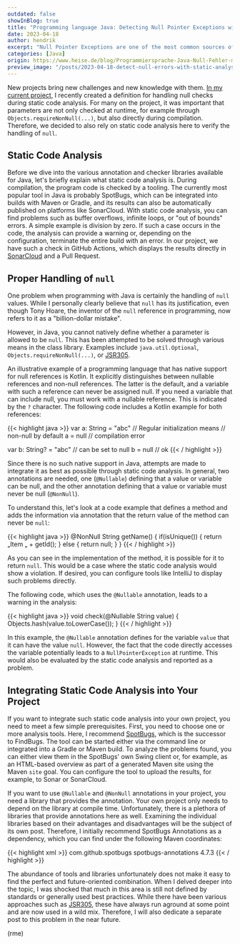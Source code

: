 ```yaml
---
outdated: false
showInBlog: true
title: "Programming language Java: Detecting Null Pointer Exceptions with Static Code Analysis"
date: 2023-04-18
author: hendrik
excerpt: "Null Pointer Exceptions are one of the most common sources of errors in Java. However, these errors can be significantly minimized through static code analysis."
categories: [Java]
origin: https://www.heise.de/blog/Programmiersprache-Java-Null-Fehler-mit-statischer-Analyse-aufspueren-7351944.html
preview_image: "/posts/2023-04-18-detect-null-errors-with-static-analysis/preview.jpg"
---
```


New projects bring new challenges and new knowledge with them. [In my current project](https://github.com/hashgraph/hedera-services), I recently created a definition for handling null checks during static code analysis. For many on the project, it was important that parameters are not only checked at runtime, for example through `Objects.requireNonNull(...)`, but also directly during compilation. Therefore, we decided to also rely on static code analysis here to verify the handling of `null`.

## Static Code Analysis

Before we dive into the various annotation and checker libraries available for Java, let's briefly explain what static code analysis is. During compilation, the program code is checked by a tooling. The currently most popular tool in Java is probably SpotBugs, which can be integrated into builds with Maven or Gradle, and its results can also be automatically published on platforms like SonarCloud. With static code analysis, you can find problems such as buffer overflows, infinite loops, or "out of bounds" errors. A simple example is division by zero. If such a case occurs in the code, the analysis can provide a warning or, depending on the configuration, terminate the entire build with an error. In our project, we have such a check in GitHub Actions, which displays the results directly in [SonarCloud](https://sonarcloud.io/project/overview?id=com.hedera.hashgraph%3Ahedera-services) and a Pull Request.

## Proper Handling of `null`

One problem when programming with Java is certainly the handling of `null` values. While I personally clearly believe that `null` has its justification, even though Tony Hoare, the inventor of the `null` reference in programming, now refers to it as a "billion-dollar mistake".

However, in Java, you cannot natively define whether a parameter is allowed to be `null`. This has been attempted to be solved through various means in the class library. Examples include `java.util.Optional`, `Objects.requireNonNull(...)`, or [JSR305](https://jcp.org/en/jsr/detail?id=305).

An illustrative example of a programming language that has native support for null references is Kotlin. It explicitly distinguishes between nullable references and non-null references. The latter is the default, and a variable with such a reference can never be assigned null. If you need a variable that can include null, you must work with a nullable reference. This is indicated by the `?` character. The following code includes a Kotlin example for both references:

{{< highlight java >}}
var a: String = "abc" // Regular initialization means
                      // non-null by default
a = null // compilation error

var b: String? = "abc" // can be set to null
b = null // ok
{{< / highlight >}}

Since there is no such native support in Java, attempts are made to integrate it as best as possible through static code analysis. In general, two annotations are needed, one (`@Nullable`) defining that a value or variable can be null, and the other annotation defining that a value or variable must never be null (`@NonNull`).

To understand this, let's look at a code example that defines a method and adds the information via annotation that the return value of the method can never be `null`:

{{< highlight java >}}
@NonNull String getName() {
    if(isUnique()) {
        return „Item „ + getId();
    } else {
        return null;
    }
}
{{< / highlight >}}

As you can see in the implementation of the method, it is possible for it to return `null`. This would be a case where the static code analysis would show a violation. If desired, you can configure tools like IntelliJ to display such problems directly.

The following code, which uses the `@Nullable` annotation, leads to a warning in the analysis:

{{< highlight java >}}
void check(@Nullable String value) {
    Objects.hash(value.toLowerCase());
}
{{< / highlight >}}

In this example, the `@Nullable` annotation defines for the variable `value` that it can have the value `null`. However, the fact that the code directly accesses the variable potentially leads to a `NullPointerException` at runtime. This would also be evaluated by the static code analysis and reported as a problem.

## Integrating Static Code Analysis into Your Project

If you want to integrate such static code analysis into your own project, you need to meet a few simple prerequisites. First, you need to choose one or more analysis tools. Here, I recommend [SpotBugs](https://spotbugs.github.io/), which is the successor to FindBugs. The tool can be started either via the command line or integrated into a Gradle or Maven build. To analyze the problems found, you can either view them in the SpotBugs' own Swing client or, for example, as an HTML-based overview as part of a generated Maven site using the Maven `site` goal. You can configure the tool to upload the results, for example, to Sonar or SonarCloud.

If you want to use `@Nullable` and `@NonNull` annotations in your project, you need a library that provides the annotation. Your own project only needs to depend on the library at compile time. Unfortunately, there is a plethora of libraries that provide annotations here as well. Examining the individual libraries based on their advantages and disadvantages will be the subject of its own post. Therefore, I initially recommend SpotBugs Annotations as a dependency, which you can find under the following Maven coordinates:

{{< highlight xml >}}
<dependency>
    <groupId>com.github.spotbugs</groupId>
    <artifactId>spotbugs-annotations</artifactId>
    <version>4.7.3</version>
</dependency>
{{< / highlight >}}

The abundance of tools and libraries unfortunately does not make it easy to find the perfect and future-oriented combination. When I delved deeper into the topic, I was shocked that much in this area is still not defined by standards or generally used best practices. While there have been various approaches such as [JSR305](https://jcp.org/en/jsr/detail?id=305), these have always run aground at some point and are now used in a wild mix. Therefore, I will also dedicate a separate post to this problem in the near future.

(rme)
